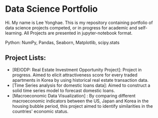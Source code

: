 # Data Science Portfolio 

Hi. My name is Lee Yonghae. This is my repository containing portfolio of data science projects competed, or in progress for academic and self-learning. 
All Projects are presented in jupyter-notebook format.

Python: NumPy, Pandas, Seaborn, Matplotlib, scipy.stats 

## Project Lists: 
- [REIODP: Real Estate Investment Opportunity Project]: Project in progress. Aimed to elicit attractiveness score for every traded apartments in Korea by using historical real estate transaction data.  
- [Time Series analysis for domestic loans data]: Aimed to construct a solid time series model to forecast domestic loans. 
- [Macroeconomic Data Visualization] : By comparing different macroeconomic indicators between the US, Japan and Korea in the housing bubble period, this project aimed to identify similarities in the countries' economic status. 
